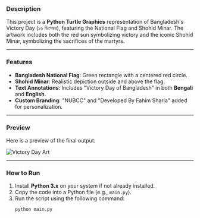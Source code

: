 ### Description  
This project is a **Python Turtle Graphics** representation of Bangladesh's Victory Day (১৬ ডিসেম্বর), featuring the National Flag and Shohid Minar. The artwork includes both the red sun symbolizing victory and the iconic Shohid Minar, symbolizing the sacrifices of the martyrs.  

---

### Features  
- **Bangladesh National Flag**: Green rectangle with a centered red circle.  
- **Shohid Minar**: Realistic depiction outside and above the flag.  
- **Text Annotations**: Includes "Victory Day of Bangladesh" in both **Bengali** and **English**.  
- **Custom Branding**: "NUBCC" and "Developed By Fahim Sharia" added for personalization.  

---

### Preview  
Here is a preview of the final output:  

![Victory Day Art](image/victory_day_art.png)  

---

### How to Run  
1. Install **Python 3.x** on your system if not already installed.  
2. Copy the code into a Python file (e.g., `main.py`).  
3. Run the script using the following command:  
   ```bash
   python main.py
